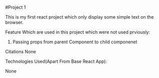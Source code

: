 #Project 1

This is my first react project which only display some simple text on the browser.

Feature Which are used in this project which were not used prviously:

1. Passing props from parent Component to child componenet

Citations
None

Technologies Used(Apart From Base React App):

None
